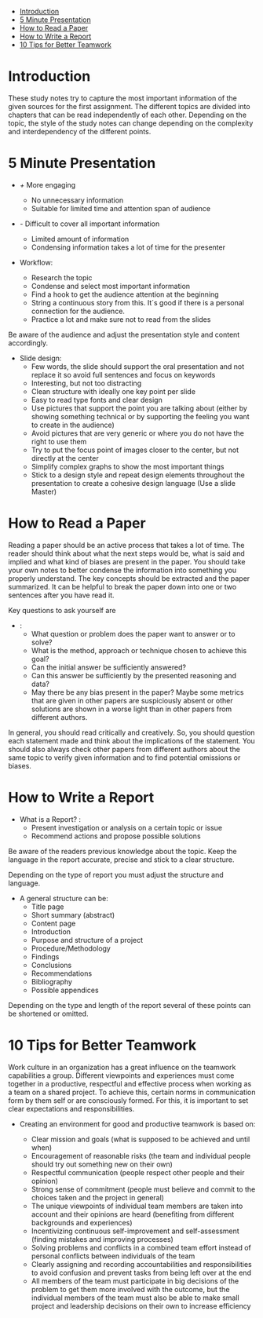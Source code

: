 - [Introduction](#introduction)
- [5 Minute Presentation](#5-minute-presentation)
- [How to Read a Paper](#how-to-read-a-paper)
- [How to Write a Report](#how-to-write-a-report)
- [10 Tips for Better Teamwork](#10-tips-for-better-teamwork)



# Introduction

These study notes try to capture the most important information of the given sources for the first assignment. The different topics are divided into chapters that can be read independently of each other. Depending on the topic, the style of the study notes can change depending on the complexity and interdependency of the different points.

# 5 Minute Presentation

* *+* More engaging
  + No unnecessary information
  + Suitable for limited time and attention span of audience
  


* *-* Difficult to cover all important information
  - Limited amount of information
  - Condensing information takes a lot of time for the presenter


* Workflow:
    - Research the topic
    - Condense and select most important information
    - Find a hook to get the audience attention at the beginning
    - String a continuous story from this. It´s good if there is a personal connection for the audience.
    - Practice a lot and make sure not to read from the slides


Be aware of the audience and adjust the presentation style and content accordingly.

* Slide design:
    - Few words, the slide should support the oral presentation and not replace it so avoid full sentences and focus on keywords
    - Interesting, but not too distracting
    - Clean structure with ideally one key point per slide
    - Easy to read type fonts and clear design
    - Use pictures that support the point you are talking about (either by showing something technical or by supporting the feeling you want to create in the audience)
    - Avoid pictures that are very generic or where you do not have the right to use them
    - Try to put the focus point of images closer to the center, but not directly at the center
    - Simplify complex graphs to show the most important things
    - Stick to a design style and repeat design elements throughout the presentation to create a cohesive design language (Use a slide Master)

# How to Read a Paper

Reading a paper should be an active process that takes a lot of time. The reader should think about what the next steps would be, what is said and implied and what kind of biases are present in the paper. You should take your own notes to better condense the information into something you properly understand. The key concepts should be extracted and the paper summarized. It can be helpful to break the paper down into one or two sentences after you have read it.

Key questions to ask yourself are
* :
    - What question or problem does the paper want to answer or to solve?
    - What is the method, approach or technique chosen to achieve this goal?
    - Can the initial answer be sufficiently answered?
    - Can this answer be sufficiently by the presented reasoning and data?
    - May there be any bias present in the paper? Maybe some metrics that are given in other papers are suspiciously absent or other solutions are shown in a worse light than in other papers from different authors.

In general, you should read critically and creatively. So, you should question each statement made and think about the implications of the statement. You should also always check other papers from different authors about the same topic to verify given information and to find potential omissions or biases.



# How to Write a Report

* What is a Report? :
    - Present investigation or analysis on a certain topic or issue
    - Recommend actions and propose possible solutions

Be aware of the readers previous knowledge about the topic. Keep the language in the report accurate, precise and stick to a clear structure.

Depending on the type of report you must adjust the structure and language.

* A general structure can be:
    - Title page
    - Short summary (abstract)
    - Content page
    - Introduction
    - Purpose and structure of a project
    - Procedure/Methodology 
    - Findings
    - Conclusions
    - Recommendations
    - Bibliography
    - Possible appendices

Depending on the type and length of the report several of these points can be shortened or omitted. 

# 10 Tips for Better Teamwork

Work culture in an organization has a great influence on the teamwork capabilities a group. Different viewpoints and experiences must come together in a productive, respectful and effective process when working as a team on a shared project. To achieve this, certain norms in communication form by them self or are consciously formed. For this, it is important to set clear expectations and responsibilities.

* Creating an environment for good and productive teamwork is based on:

    - Clear mission and goals (what is supposed to be achieved and until when)
    - Encouragement of reasonable risks (the team and individual people should try out something new on their own)
    - Respectful communication (people respect other people and their opinion)
    - Strong sense of commitment (people must believe and commit to the choices taken and the project in general)
    - The unique viewpoints of individual team members are taken into account and their opinions are heard (benefiting from different backgrounds and experiences)
    - Incentivizing continuous self-improvement and self-assessment (finding mistakes and improving processes)
    - Solving problems and conflicts in a combined team effort instead of personal conflicts between individuals of the team
    - Clearly assigning and recording accountabilities and responsibilities to avoid confusion and prevent tasks from being left over at the end
    - All members of the team must participate in big decisions of the problem to get them more involved with the outcome, but the individual members of the team must also be able to make small project and leadership decisions on their own to increase efficiency
